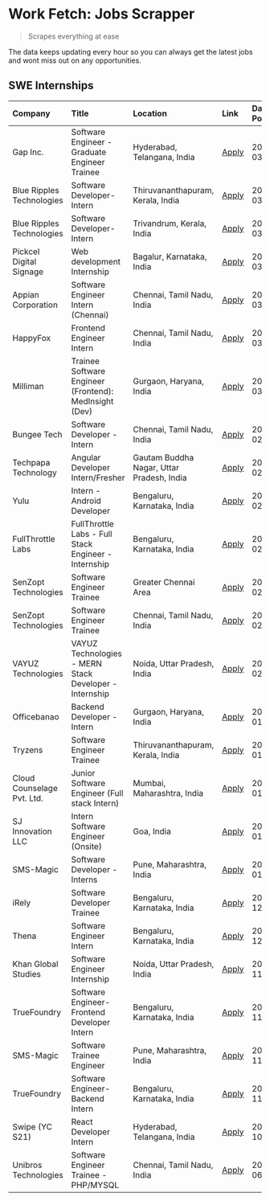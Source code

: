 # Work Fetch: Jobs Scrapper
> Scrapes everything at ease

The data keeps updating every hour so you can always get the latest jobs and wont miss out on any opportunities.

## SWE Internships
<!--START_SECTION:workfetch-->
| Company                    | Title                                                  | Location                                  | Link                                                                                                                                                                                                                                                                     | Date Posted   |
|:---------------------------|:-------------------------------------------------------|:------------------------------------------|:-------------------------------------------------------------------------------------------------------------------------------------------------------------------------------------------------------------------------------------------------------------------------|:--------------|
| Gap Inc.                   | Software Engineer - Graduate Engineer Trainee          | Hyderabad, Telangana, India               | [Apply](https://in.linkedin.com/jobs/view/software-engineer-graduate-engineer-trainee-at-gap-inc-3853818960?refId=tJ7quQUaHtMbQpqG22hwHg%3D%3D&trackingId=iXc1ztsTrXb%2FEkBsSqsP%2FQ%3D%3D&position=10&pageNum=1&trk=public_jobs_jserp-result_search-card)               | 2024-03-12    |
| Blue Ripples Technologies  | Software Developer- Intern                             | Thiruvananthapuram, Kerala, India         | [Apply](https://in.linkedin.com/jobs/view/software-developer-intern-at-blue-ripples-technologies-3850505983?refId=IWjtE8Fsr25ezqtjTmj8FQ%3D%3D&trackingId=ZYGJj6VphCPMr4s9jbpk4Q%3D%3D&position=15&pageNum=0&trk=public_jobs_jserp-result_search-card)                   | 2024-03-09    |
| Blue Ripples Technologies  | Software Developer- Intern                             | Trivandrum, Kerala, India                 | [Apply](https://in.linkedin.com/jobs/view/software-developer-intern-at-blue-ripples-technologies-3850694934?refId=IWjtE8Fsr25ezqtjTmj8FQ%3D%3D&trackingId=US5t0tCtey%2FDT%2F65QN6t2g%3D%3D&position=14&pageNum=0&trk=public_jobs_jserp-result_search-card)               | 2024-03-08    |
| Pickcel Digital Signage    | Web development Internship                             | Bagalur, Karnataka, India                 | [Apply](https://in.linkedin.com/jobs/view/web-development-internship-at-pickcel-digital-signage-3849506118?refId=tJ7quQUaHtMbQpqG22hwHg%3D%3D&trackingId=2Xt4IMTxuFCgCnPwAiOxmA%3D%3D&position=25&pageNum=1&trk=public_jobs_jserp-result_search-card)                    | 2024-03-08    |
| Appian Corporation         | Software Engineer Intern (Chennai)                     | Chennai, Tamil Nadu, India                | [Apply](https://in.linkedin.com/jobs/view/software-engineer-intern-chennai-at-appian-corporation-3848335036?refId=IWjtE8Fsr25ezqtjTmj8FQ%3D%3D&trackingId=d17W%2FVrLCHKLHUTHFq2dPg%3D%3D&position=4&pageNum=0&trk=public_jobs_jserp-result_search-card)                  | 2024-03-07    |
| HappyFox                   | Frontend Engineer Intern                               | Chennai, Tamil Nadu, India                | [Apply](https://in.linkedin.com/jobs/view/frontend-engineer-intern-at-happyfox-3848357951?refId=tJ7quQUaHtMbQpqG22hwHg%3D%3D&trackingId=OraqF807G3jCJ89XtXCULg%3D%3D&position=9&pageNum=1&trk=public_jobs_jserp-result_search-card)                                      | 2024-03-07    |
| Milliman                   | Trainee Software Engineer (Frontend): MedInsight (Dev) | Gurgaon, Haryana, India                   | [Apply](https://in.linkedin.com/jobs/view/trainee-software-engineer-frontend-medinsight-dev-at-milliman-3792874280?refId=IWjtE8Fsr25ezqtjTmj8FQ%3D%3D&trackingId=bUramtF%2BBZ7Mmd0M5OEZXA%3D%3D&position=5&pageNum=0&trk=public_jobs_jserp-result_search-card)           | 2024-03-01    |
| Bungee Tech                | Software Developer - Intern                            | Chennai, Tamil Nadu, India                | [Apply](https://in.linkedin.com/jobs/view/software-developer-intern-at-bungee-tech-3842220746?refId=tJ7quQUaHtMbQpqG22hwHg%3D%3D&trackingId=Y8%2Bb4XowKb25qOAysjeraw%3D%3D&position=15&pageNum=1&trk=public_jobs_jserp-result_search-card)                               | 2024-02-28    |
| Techpapa Technology        | Angular Developer Intern/Fresher                       | Gautam Buddha Nagar, Uttar Pradesh, India | [Apply](https://in.linkedin.com/jobs/view/angular-developer-intern-fresher-at-techpapa-technology-3834305862?refId=tJ7quQUaHtMbQpqG22hwHg%3D%3D&trackingId=9OKoe%2BRplgSlkfDY825Xxg%3D%3D&position=21&pageNum=1&trk=public_jobs_jserp-result_search-card)                | 2024-02-20    |
| Yulu                       | Intern - Android Developer                             | Bengaluru, Karnataka, India               | [Apply](https://in.linkedin.com/jobs/view/intern-android-developer-at-yulu-3834459982?refId=tJ7quQUaHtMbQpqG22hwHg%3D%3D&trackingId=vlCtk%2Bn2NjdSMk%2BBE47zWg%3D%3D&position=13&pageNum=1&trk=public_jobs_jserp-result_search-card)                                     | 2024-02-19    |
| FullThrottle Labs          | FullThrottle Labs - Full Stack Engineer - Internship   | Bengaluru, Karnataka, India               | [Apply](https://in.linkedin.com/jobs/view/fullthrottle-labs-full-stack-engineer-internship-at-fullthrottle-labs-3829636016?refId=tJ7quQUaHtMbQpqG22hwHg%3D%3D&trackingId=DzTZGJz4azRaVWPzuOCK6Q%3D%3D&position=18&pageNum=1&trk=public_jobs_jserp-result_search-card)    | 2024-02-17    |
| SenZopt Technologies       | Software Engineer Trainee                              | Greater Chennai Area                      | [Apply](https://in.linkedin.com/jobs/view/software-engineer-trainee-at-senzopt-technologies-3827688781?refId=IWjtE8Fsr25ezqtjTmj8FQ%3D%3D&trackingId=9ki0AHW26yEmBFIUP401aA%3D%3D&position=22&pageNum=0&trk=public_jobs_jserp-result_search-card)                        | 2024-02-12    |
| SenZopt Technologies       | Software Engineer Trainee                              | Chennai, Tamil Nadu, India                | [Apply](https://in.linkedin.com/jobs/view/software-engineer-trainee-at-senzopt-technologies-3827686880?refId=tJ7quQUaHtMbQpqG22hwHg%3D%3D&trackingId=pNBdwMNB0ghyiIjla2hksg%3D%3D&position=11&pageNum=1&trk=public_jobs_jserp-result_search-card)                        | 2024-02-12    |
| VAYUZ Technologies         | VAYUZ Technologies - MERN Stack Developer - Internship | Noida, Uttar Pradesh, India               | [Apply](https://in.linkedin.com/jobs/view/vayuz-technologies-mern-stack-developer-internship-at-vayuz-technologies-3822619356?refId=tJ7quQUaHtMbQpqG22hwHg%3D%3D&trackingId=y54s7jP5rTbHOR8nP6TLhg%3D%3D&position=24&pageNum=1&trk=public_jobs_jserp-result_search-card) | 2024-02-10    |
| Officebanao                | Backend Developer - Intern                             | Gurgaon, Haryana, India                   | [Apply](https://in.linkedin.com/jobs/view/backend-developer-intern-at-officebanao-3814263731?refId=IWjtE8Fsr25ezqtjTmj8FQ%3D%3D&trackingId=%2BcmkQlRI5lXYC35W32A8bg%3D%3D&position=18&pageNum=0&trk=public_jobs_jserp-result_search-card)                                | 2024-01-31    |
| Tryzens                    | Software Engineer Trainee                              | Thiruvananthapuram, Kerala, India         | [Apply](https://in.linkedin.com/jobs/view/software-engineer-trainee-at-tryzens-3809363491?refId=IWjtE8Fsr25ezqtjTmj8FQ%3D%3D&trackingId=o9uhZNqcGTt2uH1bSXkJow%3D%3D&position=25&pageNum=0&trk=public_jobs_jserp-result_search-card)                                     | 2024-01-18    |
| Cloud Counselage Pvt. Ltd. | Junior Software Engineer (Full stack Intern)           | Mumbai, Maharashtra, India                | [Apply](https://in.linkedin.com/jobs/view/junior-software-engineer-full-stack-intern-at-cloud-counselage-pvt-ltd-3803132814?refId=IWjtE8Fsr25ezqtjTmj8FQ%3D%3D&trackingId=pyCbUyQA0RBw4K8xq5depQ%3D%3D&position=19&pageNum=0&trk=public_jobs_jserp-result_search-card)   | 2024-01-11    |
| SJ Innovation LLC          | Intern Software Engineer (Onsite)                      | Goa, India                                | [Apply](https://in.linkedin.com/jobs/view/intern-software-engineer-onsite-at-sj-innovation-llc-3799959011?refId=tJ7quQUaHtMbQpqG22hwHg%3D%3D&trackingId=FpDfNu7foMRhXUE1JVMrNQ%3D%3D&position=4&pageNum=1&trk=public_jobs_jserp-result_search-card)                      | 2024-01-11    |
| SMS-Magic                  | Software Developer -Interns                            | Pune, Maharashtra, India                  | [Apply](https://in.linkedin.com/jobs/view/software-developer-interns-at-sms-magic-3799485343?refId=IWjtE8Fsr25ezqtjTmj8FQ%3D%3D&trackingId=MJTIrQE8vXPQ0dlVetailw%3D%3D&position=23&pageNum=0&trk=public_jobs_jserp-result_search-card)                                  | 2024-01-05    |
| iRely                      | Software Developer Trainee                             | Bengaluru, Karnataka, India               | [Apply](https://in.linkedin.com/jobs/view/software-developer-trainee-at-irely-3801577534?refId=IWjtE8Fsr25ezqtjTmj8FQ%3D%3D&trackingId=pqOUQZIvOwqJijyjZ1e7AQ%3D%3D&position=9&pageNum=0&trk=public_jobs_jserp-result_search-card)                                       | 2023-12-22    |
| Thena                      | Software Engineer Intern                               | Bengaluru, Karnataka, India               | [Apply](https://in.linkedin.com/jobs/view/software-engineer-intern-at-thena-3778731751?refId=IWjtE8Fsr25ezqtjTmj8FQ%3D%3D&trackingId=y6xKruRy8n%2FU2ZZi8%2BDrWQ%3D%3D&position=11&pageNum=0&trk=public_jobs_jserp-result_search-card)                                    | 2023-12-05    |
| Khan Global Studies        | Software Engineer Internship                           | Noida, Uttar Pradesh, India               | [Apply](https://in.linkedin.com/jobs/view/software-engineer-internship-at-khan-global-studies-3766942197?refId=tJ7quQUaHtMbQpqG22hwHg%3D%3D&trackingId=sK72%2FkoQ4ERBfdPSzQlL4w%3D%3D&position=16&pageNum=1&trk=public_jobs_jserp-result_search-card)                    | 2023-11-27    |
| TrueFoundry                | Software Engineer- Frontend Developer Intern           | Bengaluru, Karnataka, India               | [Apply](https://in.linkedin.com/jobs/view/software-engineer-frontend-developer-intern-at-truefoundry-3790095058?refId=IWjtE8Fsr25ezqtjTmj8FQ%3D%3D&trackingId=fNPTIsvUOknFlEXxW%2FjHFw%3D%3D&position=10&pageNum=0&trk=public_jobs_jserp-result_search-card)             | 2023-11-24    |
| SMS-Magic                  | Software Trainee Engineer                              | Pune, Maharashtra, India                  | [Apply](https://in.linkedin.com/jobs/view/software-trainee-engineer-at-sms-magic-3761409781?refId=IWjtE8Fsr25ezqtjTmj8FQ%3D%3D&trackingId=3gDEtbPdegs3BQhgIYGmuA%3D%3D&position=20&pageNum=0&trk=public_jobs_jserp-result_search-card)                                   | 2023-11-16    |
| TrueFoundry                | Software Engineer-Backend Intern                       | Bengaluru, Karnataka, India               | [Apply](https://in.linkedin.com/jobs/view/software-engineer-backend-intern-at-truefoundry-3779508170?refId=IWjtE8Fsr25ezqtjTmj8FQ%3D%3D&trackingId=EZfDIwZlOfGKWbmCXPkEbg%3D%3D&position=21&pageNum=0&trk=public_jobs_jserp-result_search-card)                          | 2023-11-10    |
| Swipe (YC S21)             | React Developer Intern                                 | Hyderabad, Telangana, India               | [Apply](https://in.linkedin.com/jobs/view/react-developer-intern-at-swipe-yc-s21-3737600089?refId=IWjtE8Fsr25ezqtjTmj8FQ%3D%3D&trackingId=xUCj5FLqaiU4%2BOOjBkh1lw%3D%3D&position=12&pageNum=0&trk=public_jobs_jserp-result_search-card)                                 | 2023-10-13    |
| Unibros Technologies       | Software Engineer Trainee - PHP/MYSQL                  | Chennai, Tamil Nadu, India                | [Apply](https://in.linkedin.com/jobs/view/software-engineer-trainee-php-mysql-at-unibros-technologies-3656599241?refId=IWjtE8Fsr25ezqtjTmj8FQ%3D%3D&trackingId=9kUyplvtCWy5rh5Y8xUPHw%3D%3D&position=24&pageNum=0&trk=public_jobs_jserp-result_search-card)              | 2023-06-12    |
<!--END_SECTION:workfetch-->
